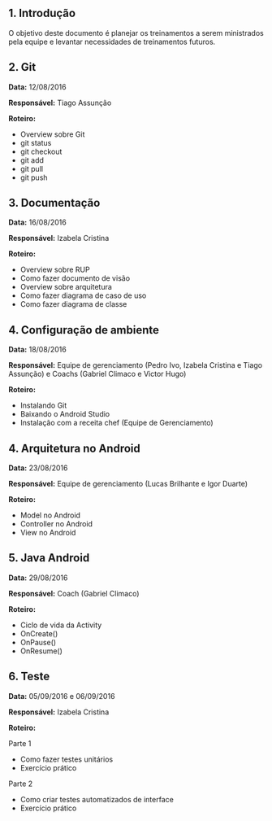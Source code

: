 ## 1. Introdução

O objetivo deste documento é planejar os treinamentos a serem ministrados pela equipe e levantar necessidades de treinamentos futuros.

## 2. Git

**Data:** 12/08/2016

**Responsável:** Tiago Assunção

**Roteiro:**
- Overview sobre Git
- git status
- git checkout 
- git add
- git pull
- git push

## 3. Documentação

**Data:** 16/08/2016

**Responsável:** Izabela Cristina

**Roteiro:**

- Overview sobre RUP
- Como fazer documento de visão
- Overview sobre arquitetura
- Como fazer diagrama de caso de uso
- Como fazer diagrama de classe

## 4. Configuração de ambiente

**Data:** 18/08/2016

**Responsável:** Equipe de gerenciamento (Pedro Ivo, Izabela Cristina e Tiago Assunção) e Coachs (Gabriel Climaco e Victor Hugo)

**Roteiro:**

- Instalando Git
- Baixando o Android Studio
- Instalação com a receita chef (Equipe de Gerenciamento)

## 4. Arquitetura no Android

**Data:** 23/08/2016

**Responsável:** Equipe de gerenciamento (Lucas Brilhante e Igor Duarte)

**Roteiro:**

- Model no Android
- Controller no Android
- View no Android

## 5. Java Android

**Data:** 29/08/2016

**Responsável:** Coach (Gabriel Climaco)

**Roteiro:**

- Ciclo de vida da Activity
- OnCreate()
- OnPause()
- OnResume()

## 6. Teste

**Data:** 05/09/2016 e 06/09/2016

**Responsável:** Izabela Cristina

**Roteiro:**

Parte 1
- Como fazer testes unitários
- Exercício prático

Parte 2
- Como criar testes automatizados de interface
- Exercício prático

